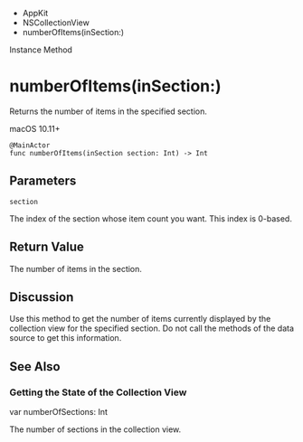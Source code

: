 

- AppKit
- NSCollectionView
-  numberOfItems(inSection:) 

Instance Method

# numberOfItems(inSection:)

Returns the number of items in the specified section.

macOS 10.11+

``` source
@MainActor
func numberOfItems(inSection section: Int) -> Int
```

## Parameters 

`section`  

The index of the section whose item count you want. This index is 0-based.

## Return Value

The number of items in the section.

## Discussion

Use this method to get the number of items currently displayed by the collection view for the specified section. Do not call the methods of the data source to get this information.

## See Also

### Getting the State of the Collection View

var numberOfSections: Int

The number of sections in the collection view.

